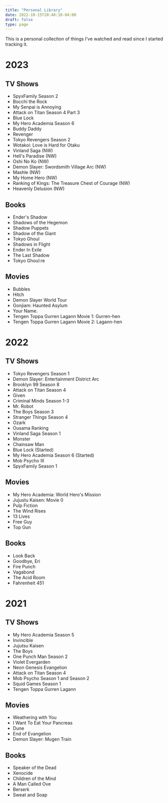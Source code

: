 ```yaml
---
title: "Personal Library"
date: 2022-10-15T20:48:10-04:00
draft: false
type: page
---
```


This is a personal collection of things I've watched and read since I started tracking it.

# 2023
## TV Shows
- SpyxFamily Season 2
- Bocchi the Rock
- My Senpai is Annoying
- Attack on Titan Season 4 Part 3
- Blue Lock
- My Hero Academia Season 6
- Buddy Daddy
- Revenger
- Tokyo Revengers Season 2
- Wotakoi: Love is Hard for Otaku
- Vinland Saga (NW)
- Hell's Paradise (NW)
- Oshi No Ko (NW)
- Demon Slayer: Swordsmith Village Arc (NW)
- Mashle (NW)
- My Home Hero (NW)
- Ranking of Kings: The Treasure Chest of Courage (NW)
- Heavenly Delusion (NW)

## Books
- Ender's Shadow
- Shadows of the Hegemon
- Shadow Puppets
- Shadow of the Giant
- Tokyo Ghoul
- Shadows in Flight
- Ender In Exile
- The Last Shadow
- Tokyo Ghoul:re

## Movies
- Bubbles
- Hitch
- Demon Slayer World Tour
- Gonjiam: Haunted Asylum
- Your Name.
- Tengen Toppa Gurren Lagann Movie 1: Gurren-hen
- Tengen Toppa Gurren Lagann Movie 2: Lagann-hen

# 2022
## TV Shows
- Tokyo Revengers Season 1
- Demon Slayer: Entertainment District Arc
- Brooklyn 99 Season 8
- Attack on Titan Season 4
- Given
- Criminal Minds Season 1-3
- Mr. Robot
- The Boys Season 3
- Stranger Things Season 4
- Ozark
- Ousama Ranking
- Vinland Saga Season 1 
- Monster
- Chainsaw Man
- Blue Lock (Started)
- My Hero Academia Season 6 (Started)
- Mob Psycho III
- SpyxFamily Season 1

## Movies
- My Hero Academia: World Hero's Mission
- Jujustu Kaisen: Movie 0
- Pulp Fiction
- The Wind Rises
- 13 Lives
- Free Guy
- Top Gun

## Books
- Look Back
- Goodbye, Eri
- Fire Punch
- Vagabond
- The Acid Room
- Fahrenheit 451

# 2021
## TV Shows
- My Hero Academia Season 5
- Invincible
- Jujutsu Kaisen
- The Boys
- One Punch Man Season 2
- Violet Evergarden
- Neon Genesis Evangelion
- Attack on Titan Season 4
- Mob Psycho Season 1 and Season 2
- Squid Games Season 1
- Tengen Toppa Gurren Lagann

## Movies
- Weathering with You
- I Want To Eat Your Pancreas
- Dune
- End of Evangelion
- Demon Slayer: Mugen Train

## Books
- Speaker of the Dead
- Xenocide
- Children of the Mind
- A Man Called Ove
- Berserk 
- Sweat and Soap 
